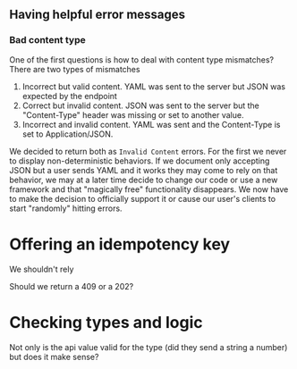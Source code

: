 ## Having helpful error messages

### Bad content type

One of the first questions is how to deal with content type mismatches? There are two types of mismatches

1. Incorrect but valid content. YAML was sent to the server but JSON was expected by the endpoint
2. Correct but invalid content. JSON was sent to the server but the "Content-Type" header was missing or set to another value.
3. Incorrect and invalid content. YAML was sent and the Content-Type is set to Application/JSON.

We decided to return both as `Invalid Content` errors. For the first we never to display non-deterministic behaviors. If we document only accepting JSON but a user sends YAML and it works they may come to rely on that behavior, we may at a later time decide to change our code or use a new framework and that "magically free" functionality disappears. We now have to make the decision to officially support it or cause our user's clients to start "randomly" hitting errors.

# Offering an idempotency key

We shouldn't rely

Should we return a 409 or a 202?

# Checking types and logic

Not only is the api value valid for the type (did they send a string a number) but does it make sense?
